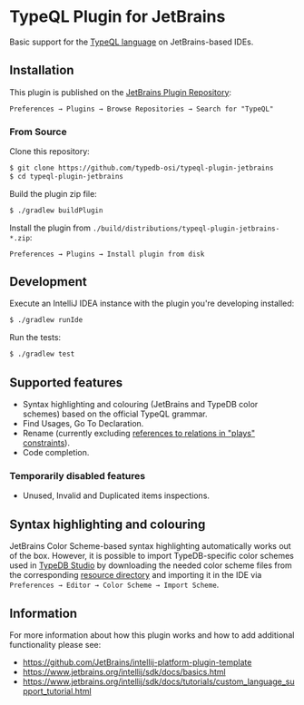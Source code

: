 # TypeQL Plugin for JetBrains

<!-- Plugin description -->

Basic support for the [TypeQL language](https://github.com/vaticle/typeql) on JetBrains-based IDEs.

<!-- Plugin description end -->

## Installation

This plugin is published on the [JetBrains Plugin Repository](https://plugins.jetbrains.com/plugin/17912-typeql):

    Preferences → Plugins → Browse Repositories → Search for "TypeQL"

### From Source

Clone this repository:
```bash
$ git clone https://github.com/typedb-osi/typeql-plugin-jetbrains
$ cd typeql-plugin-jetbrains
```

Build the plugin zip file:

```bash
$ ./gradlew buildPlugin
```

Install the plugin from `./build/distributions/typeql-plugin-jetbrains-*.zip`:

    Preferences → Plugins → Install plugin from disk

## Development

Execute an IntelliJ IDEA instance with the plugin you're developing installed:

```bash
$ ./gradlew runIde
```

Run the tests:

```bash
$ ./gradlew test
```

## Supported features

 - Syntax highlighting and colouring (JetBrains and TypeDB color schemes) based on the official TypeQL grammar.
 - Find Usages, Go To Declaration.
 - Rename (currently excluding [references to relations in "plays" constraints](https://github.com/typedb-osi/typeql-plugin-jetbrains/issues/15)).
 - Code completion.

### Temporarily disabled features

 - Unused, Invalid and Duplicated items inspections.

## Syntax highlighting and colouring

JetBrains Color Scheme-based syntax highlighting automatically works out of the box. However, it is possible to import TypeDB-specific color schemes used in [TypeDB Studio](https://typedb.com/docs/typedb/connecting/studio) by downloading the needed color scheme files from the corresponding [resource directory](https://github.com/typedb-osi/typeql-plugin-jetbrains/tree/master/src/main/resources) and importing it in the IDE via `Preferences → Editor → Color Scheme → Import Scheme`.

## Information

For more information about how this plugin works and how to add additional functionality please see:
 - https://github.com/JetBrains/intellij-platform-plugin-template
 - https://www.jetbrains.org/intellij/sdk/docs/basics.html
 - https://www.jetbrains.org/intellij/sdk/docs/tutorials/custom_language_support_tutorial.html
